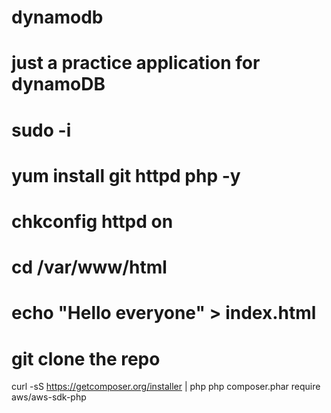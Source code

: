 # dynamodb
# just a practice application for dynamoDB
# sudo -i
# yum install git httpd php -y
# chkconfig httpd on
# cd /var/www/html
# echo "Hello everyone" > index.html
# git clone the repo

 curl -sS https://getcomposer.org/installer | php
 php composer.phar require aws/aws-sdk-php

